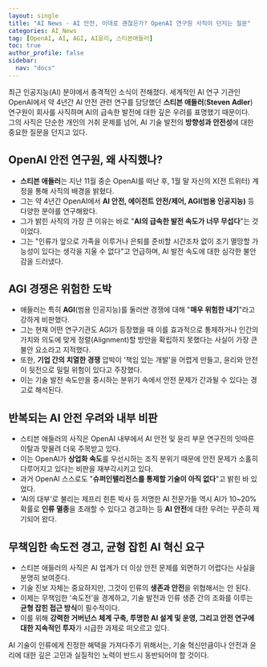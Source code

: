 ```yaml
---
layout: single
title: "AI News - AI 안전, 이대로 괜찮은가? OpenAI 연구원 사직이 던지는 질문"
categories: AI_News
tag: [OpenAI, AI, AGI, AI윤리, 스티븐애들러]
toc: true
author_profile: false
sidebar:
  nav: "docs"
---
```


최근 인공지능(AI) 분야에서 충격적인 소식이 전해졌다. 세계적인 AI 연구 기관인 OpenAI에서 약 4년간 AI 안전 관련 연구를 담당했던 **스티븐 애들러**(**Steven Adler**) 연구원이 회사를 사직하며 AI의 급속한 발전에 대한 깊은 우려를 표명했기 때문이다. <br>
그의 사직은 단순한 개인의 거취 문제를 넘어, AI 기술 발전의 **방향성과 안전성**에 대한 중요한 질문을 던지고 있다.

## OpenAI 안전 연구원, 왜 사직했나?
- **스티븐 애들러**는 지난 11월 중순 OpenAI를 떠난 후, 1월 말 자신의 X(전 트위터) 계정을 통해 사직의 배경을 밝혔다.
- 그는 약 4년간 OpenAI에서 **AI 안전, 에이전트 안전/제어, AGI(범용 인공지능)** 등 다양한 분야를 연구해왔다.
- 그가 밝힌 사직의 가장 큰 이유는 바로 "**AI의 급속한 발전 속도가 너무 무섭다**"는 것이었다.
- 그는 "인류가 앞으로 가족을 이루거나 은퇴를 준비할 시간조차 없이 조기 멸망할 가능성이 있다는 생각을 지울 수 없다"고 언급하며, AI 발전 속도에 대한 심각한 불안감을 드러냈다.

## AGI 경쟁은 위험한 도박
- 애들러는 특히 **AGI**(범용 인공지능)를 둘러싼 경쟁에 대해 "**매우 위험한 내기**"라고 강하게 비판했다.
- 그는 현재 어떤 연구기관도 AGI가 등장했을 때 이를 효과적으로 통제하거나 인간의 가치와 의도에 맞게 정렬(Alignment)할 방안을 확립하지 못했다는 사실이 가장 큰 불안 요소라고 지적했다.
- 또한, **기업 간의 치열한 경쟁** 압박이 '책임 있는 개발'을 어렵게 만들고, 윤리와 안전이 뒷전으로 밀릴 위험이 있다고 주장했다.
- 이는 기술 발전 속도만을 중시하는 분위기 속에서 안전 문제가 간과될 수 있다는 경고로 해석된다.

## 반복되는 AI 안전 우려와 내부 비판
- 스티븐 애들러의 사직은 OpenAI 내부에서 AI 안전 및 윤리 부문 연구진의 잇따른 이탈과 맞물려 더욱 주목받고 있다.
- 이는 OpenAI가 **상업화 속도**를 우선시하는 조직 분위기 때문에 안전 문제가 소홀히 다루어지고 있다는 비판을 재부각시키고 있다.
- 과거 OpenAI 스스로도 "**슈퍼인텔리전스를 통제할 기술이 아직 없다**"고 밝힌 바 있었다.
- 'AI의 대부'로 불리는 제프리 힌튼 박사 등 저명한 AI 전문가들 역시 AI가 10~20% 확률로 **인류 멸종**을 초래할 수 있다고 경고하는 등 **AI 안전**에 대한 우려는 꾸준히 제기되어 왔다.

## 무책임한 속도전 경고, 균형 잡힌 AI 혁신 요구
- 스티븐 애들러의 사직은 AI 업계가 더 이상 안전 문제를 외면하기 어렵다는 사실을 분명히 보여준다.
- 기술 진보 자체는 중요하지만, 그것이 인류의 **생존과 안전**을 위협해서는 안 된다.
- 이제는 무책임한 '속도전'을 경계하고, 기술 발전과 인류 생존 간의 조화를 이루는 **균형 잡힌 접근 방식**이 필수적이다.
- 이를 위해 **강력한 거버넌스 체계 구축, 투명한 AI 설계 및 운영, 그리고 안전 연구에 대한 지속적인 투자**가 시급한 과제로 떠오르고 있다.

AI 기술이 인류에게 진정한 혜택을 가져다주기 위해서는, 기술 혁신만큼이나 안전과 윤리에 대한 깊은 고민과 실질적인 노력이 반드시 동반되어야 할 것이다.

